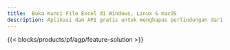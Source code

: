 ```yaml
---
title:  Buka Kunci File Excel di Windows, Linux & macOS
description: Aplikasi dan API gratis untuk menghapus perlindungan dari file XLS, XLSX & ODS
---
```

{{< blocks/products/pf/agp/feature-solution >}} 

